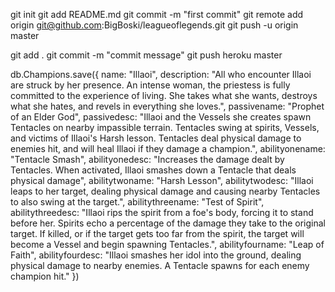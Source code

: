 git init
git add README.md
git commit -m "first commit"
git remote add origin git@github.com:BigBoski/leagueoflegends.git
git push -u origin master


git add .
git commit -m "commit message"
git push heroku master

db.Champions.save({
    name: "Illaoi",
    description: "All who encounter Illaoi are struck by her presence. An intense woman, the priestess is fully committed to the experience of living. She takes what she wants, destroys what she hates, and revels in everything she loves.",
    passivename: "Prophet of an Elder God",
    passivedesc: "Illaoi and the Vessels she creates spawn Tentacles on nearby impassible terrain. Tentacles swing at spirits, Vessels, and victims of Illaoi's Harsh lesson. Tentacles deal physical damage to enemies hit, and will heal Illaoi if they damage a champion.",
    abilityonename: "Tentacle Smash",
    abilityonedesc: "Increases the damage dealt by Tentacles. When activated, Illaoi smashes down a Tentacle that deals physical damage",
    abilitytwoname: "Harsh Lesson",
    abilitytwodesc: "Illaoi leaps to her target, dealing physical damage and causing nearby Tentacles to also swing at the target.",
    abilitythreename: "Test of Spirit",
    abilitythreedesc: "Illaoi rips the spirit from a foe's body, forcing it to stand before her. Spirits echo a percentage of the damage they take to the original target. If killed, or if the target gets too far from the spirit, the target will become a Vessel and begin spawning Tentacles.",
    abilityfourname: "Leap of Faith",
    abilityfourdesc: "Illaoi smashes her idol into the ground, dealing physical damage to nearby enemies. A Tentacle spawns for each enemy champion hit."
})